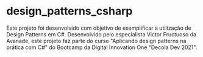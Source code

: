 # design_patterns_csharp
Este projeto foi desenvolvido com objetivo de exemplificar a utilização de Design Patterns em C#. Desenvolvido pelo especialista Victor Fructuoso da Avanade, este projeto faz parte do curso "Aplicando design patterns na prática com C#" do Bootcamp da Digital Innovation One "Decola Dev 2021".
